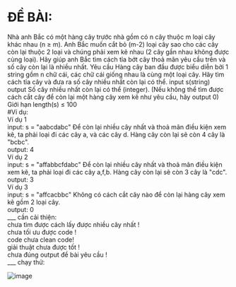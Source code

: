 <h1>ĐỀ BÀI: </h1>
Nhà anh Bắc có một hàng cây trước nhà gồm có n cây thuộc m loại cây khác nhau (n ≥ m). 
Anh Bắc muốn cắt bỏ (m-2) loại cây sao cho các cây còn lại thuộc 2 loại và chúng phải xem kẽ nhau (2 cây gần nhau không được cùng loại).
Hãy giúp anh Bắc tìm cách tỉa bớt cây thoả mãn yêu cầu trên và số cây còn lại là nhiều nhất.
Yêu cầu Hàng cây ban đầu được biểu diễn bởi 1 string gồm n chữ cái, các chữ cái giống nhau là cùng một loại cây.
Hãy tìm cách tỉa cây và đưa ra số cây nhiều nhất còn lại có thể. input s(string) output Số cây nhiều nhất còn lại có thể (integer).
(Nếu không thể tìm được cách cắt cây để còn lại một hàng cây xem kẽ như yêu cầu, hãy output 0) Giới hạn length(s) ≤ 100 
</br>
#Ví dụ:</br>
Ví dụ 1 </br>
input: s = "aabcdabc" Để còn lại nhiều cây nhất và thoả mãn điều kiện xem kẽ, ta phải loại đi các cây a, và các cây d. Hàng cây còn lại sẽ còn 4 cây là "bcbc". </br>
output: 4 </br>
Ví dụ 2 </br>
input: s = "affabbcfdabc" Để còn lại nhiều cây nhất và thoả mãn điều kiện xem kẽ, ta phải loại đi các cây a,f,b. Hàng cây còn lại sẽ còn 3 cây là "cdc". </br>
output: 3 </br>
Ví dụ 3 </br>
input: s = "affcacbbc" Không có cách cắt cây nào để còn lại hàng cây xem kẽ gồm 2 loại cây. </br>
output: 0 </br>
___
cần cải thiện: </br>
chưa tìm được cách lấy được nhiều cây nhất ! </br>
chưa tối ưu được code ! </br>
code chưa clean code! </br>
giải thuật chưa được tốt ! </br>
chưa đúng  output đề bài yêu cầu ! </br>
___
chạy thử: </br>

![image](https://github.com/rudeusMSK/HangCayNhaAnhBac/assets/160387470/145af2c1-d9fe-4085-b954-b1ba3fa3779f)
